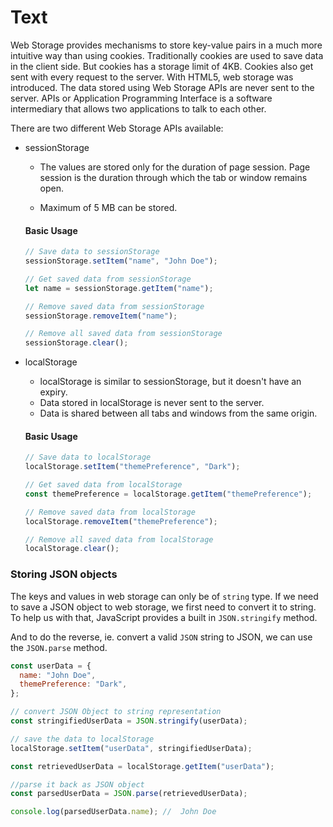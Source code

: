 # Text

Web Storage provides mechanisms to store key-value pairs in a much more intuitive way than using cookies. Traditionally cookies are used to save data in the client side. But cookies has a storage limit of 4KB. Cookies also get sent with every request to the server. With HTML5, web storage was introduced. The data stored using Web Storage APIs are never sent to the server. APIs or Application Programming Interface is a software intermediary that allows two applications to talk to each other.

There are two different Web Storage APIs available:

- sessionStorage

  - The values are stored only for the duration of page session. Page session is the duration through which the tab or window remains open.

  - Maximum of 5 MB can be stored.

  #### Basic Usage

  ```js
  // Save data to sessionStorage
  sessionStorage.setItem("name", "John Doe");

  // Get saved data from sessionStorage
  let name = sessionStorage.getItem("name");

  // Remove saved data from sessionStorage
  sessionStorage.removeItem("name");

  // Remove all saved data from sessionStorage
  sessionStorage.clear();
  ```

- localStorage

  - localStorage is similar to sessionStorage, but it doesn't have an expiry.
  - Data stored in localStorage is never sent to the server.
  - Data is shared between all tabs and windows from the same origin.

  #### Basic Usage

  ```js
  // Save data to localStorage
  localStorage.setItem("themePreference", "Dark");

  // Get saved data from localStorage
  const themePreference = localStorage.getItem("themePreference");

  // Remove saved data from localStorage
  localStorage.removeItem("themePreference");

  // Remove all saved data from localStorage
  localStorage.clear();
  ```

### Storing JSON objects

The keys and values in web storage can only be of `string` type. If we need to save a JSON object to web storage, we first need to convert it to string. To help us with that, JavaScript provides a built in `JSON.stringify` method.

And to do the reverse, ie. convert a valid `JSON` string to JSON, we can use the `JSON.parse` method.

```js
const userData = {
  name: "John Doe",
  themePreference: "Dark",
};

// convert JSON Object to string representation
const stringifiedUserData = JSON.stringify(userData);

// save the data to localStorage
localStorage.setItem("userData", stringifiedUserData);

const retrievedUserData = localStorage.getItem("userData");

//parse it back as JSON object
const parsedUserData = JSON.parse(retrievedUserData);

console.log(parsedUserData.name); //  John Doe
```
